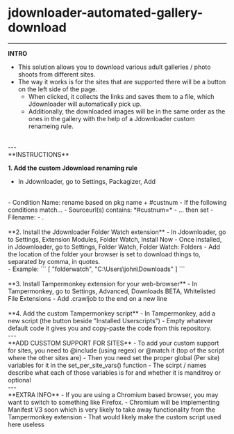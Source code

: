 # jdownloader-automated-gallery-download
---
**INTRO**
- This solution allows you to download various adult galleries / photo shoots from different sites.
- The way it works is for the sites that are supported there will be a button on the left side of the page.
  - When clicked, it collects the links and saves them to a file, which Jdownloader will automatically pick up.
  - Additionally, the downloaded images will be in the same order as the ones in the gallery with the help of a Jdownloader custom renameing rule.
<br />
---
<br />
**INSTRUCTIONS**

**1. Add the custom Jdownload renaming rule**
- In Jdownloader, go to Settings, Packagizer, Add
<br />
- Condition Name: rename based on pkg name + #custnum
- If the following conditions match...
  - Sourceurl(s) contains: *#custnum=*
- ... then set
  - Filename: <jd:packagename> - <jd:source:2>.<jd:orgfiletype>
<br />
<br />
**2. Install the Jdownloader Folder Watch extension**
- In Jdownloader, go to Settings, Extension Modules, Folder Watch, Install Now
- Once installed, in Jdownloader, go to Settings, Folder Watch, Folder Watch: Folders
  - Add the location of the folder your browser is set to download things to, separated by comma, in quotes.
<br />
- Example:
```
[
 "folderwatch",
 "C:\Users\john\Downloads"
]
```
<br />
<br />
**3. Install Tampermonkey extension for your web-browser**
- In Tampermonkey, go to Settings, Advanced, Downloads BETA, Whitelisted File Extensions
  - Add .crawljob to the end on a new line
<br />
<br />
**4. Add the custom Tampermonkey script**
- In Tampermonkey, add a new script (the button beside "Installed Userscripts")
  - Empty whatever default code it gives you and copy-paste the code from this repository.
<br />
---
<br />
**ADD CUSSTOM SUPPORT FOR SITES**
- To add your custom support for sites, you need to @include (using regex) or @match it (top of the script where the other sites are)
- Then you need set the proper global (Per site) variables for it in the set_per_site_vars() function
  - The scirpt / names describe what each of those variables is for and whether it is manditroy or optional
<br />
---
<br />
**EXTRA INFO**
- If you are using a Chromium based browser, you may want to switch to something like Firefox.
  - Chromium will be implementing Manifest V3 soon which is very likely to take away functionality from the Tampermonkey extension
  - That would likely make the custom script used here useless
